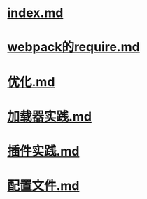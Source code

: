 # [index.md](%{basename}/index.md)

# [webpack的require.md](%{basename}/webpack的require.md)

# [优化.md](%{basename}/优化.md)

# [加载器实践.md](%{basename}/加载器实践.md)

# [插件实践.md](%{basename}/插件实践.md)

# [配置文件.md](%{basename}/配置文件.md)

